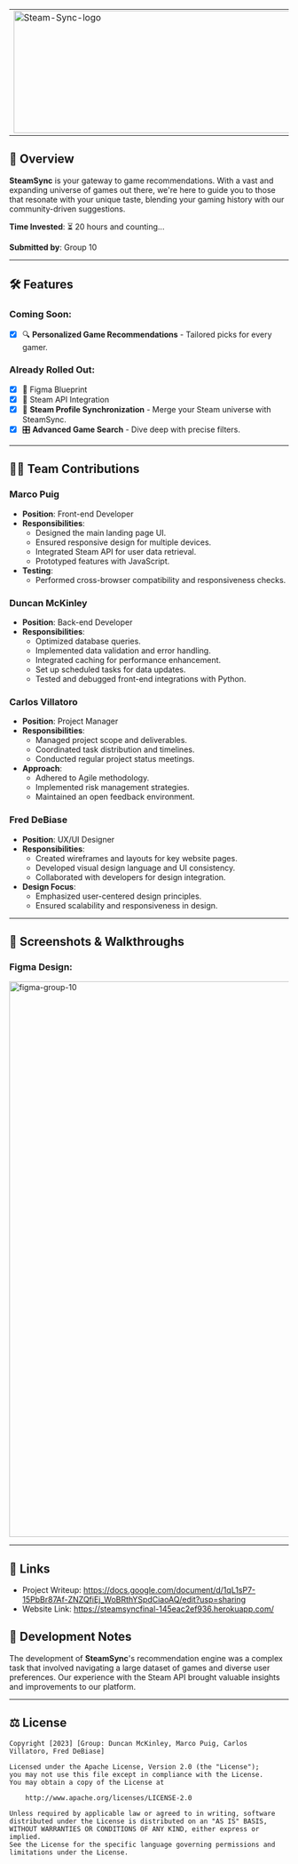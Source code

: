 <table>
  <tr>
    <td><img src="https://i.postimg.cc/vHbpLQYP/purple-png.png" alt="Steam-Sync-logo" height="220" width="1000"></td>
  </tr>
</table>

## 🚀 Overview
**SteamSync** is your gateway to game recommendations. With a vast and expanding universe of games out there, we're here to guide you to those that resonate with your unique taste, blending your gaming history with our community-driven suggestions.

**Time Invested**: ⏳ 20 hours and counting...

**Submitted by**: Group 10

---

## 🛠 Features

### Coming Soon:
- [x] 🔍 **Personalized Game Recommendations** - Tailored picks for every gamer.

### Already Rolled Out:
- [x] 🎨 Figma Blueprint
- [x] 📡 Steam API Integration
- [x] 🔄 **Steam Profile Synchronization** - Merge your Steam universe with SteamSync.
- [x] 🎛 **Advanced Game Search** - Dive deep with precise filters.
---

## 👨‍💻 Team Contributions

### Marco Puig
- **Position**: Front-end Developer
- **Responsibilities**: 
  - Designed the main landing page UI.
  - Ensured responsive design for multiple devices.
  - Integrated Steam API for user data retrieval.
  - Prototyped features with JavaScript.
- **Testing**:
  - Performed cross-browser compatibility and responsiveness checks.

### Duncan McKinley
- **Position**: Back-end Developer
- **Responsibilities**:
  - Optimized database queries.
  - Implemented data validation and error handling.
  - Integrated caching for performance enhancement.
  - Set up scheduled tasks for data updates.
  - Tested and debugged front-end integrations with Python.

### Carlos Villatoro 
- **Position**: Project Manager
- **Responsibilities**:
  - Managed project scope and deliverables.
  - Coordinated task distribution and timelines.
  - Conducted regular project status meetings.
- **Approach**:
  - Adhered to Agile methodology.
  - Implemented risk management strategies.
  - Maintained an open feedback environment.

### Fred DeBiase
- **Position**: UX/UI Designer
- **Responsibilities**:
  - Created wireframes and layouts for key website pages.
  - Developed visual design language and UI consistency.
  - Collaborated with developers for design integration.
- **Design Focus**:
  - Emphasized user-centered design principles.
  - Ensured scalability and responsiveness in design.

---

## 🎥 Screenshots & Walkthroughs

### Figma Design:
<img src='https://i.postimg.cc/3w5vJ0R9/figma-group-10.png' border='0' alt='figma-group-10' width='1000'/>

---

## 🔗 Links
-  Project Writeup: https://docs.google.com/document/d/1qL1sP7-15PbBr87Af-ZNZQfiEj_WoBRthYSpdCiaoAQ/edit?usp=sharing 
-  Website Link: https://steamsyncfinal-145eac2ef936.herokuapp.com/

## 📝 Development Notes
The development of **SteamSync**'s recommendation engine was a complex task that involved navigating a large dataset of games and diverse user preferences. Our experience with the Steam API brought valuable insights and improvements to our platform.

---

## ⚖ License
    Copyright [2023] [Group: Duncan McKinley, Marco Puig, Carlos Villatoro, Fred DeBiase]

    Licensed under the Apache License, Version 2.0 (the "License");
    you may not use this file except in compliance with the License.
    You may obtain a copy of the License at

        http://www.apache.org/licenses/LICENSE-2.0

    Unless required by applicable law or agreed to in writing, software
    distributed under the License is distributed on an "AS IS" BASIS,
    WITHOUT WARRANTIES OR CONDITIONS OF ANY KIND, either express or implied.
    See the License for the specific language governing permissions and
    limitations under the License.
